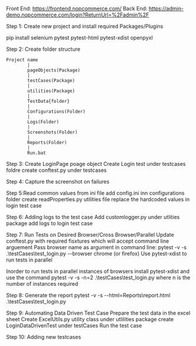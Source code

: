 Front End: https://frontend.nopcommerce.com/
Back End: https://admin-demo.nopcommerce.com/login?ReturnUrl=%2Fadmin%2F

Step 1: Create new project and install required Packages/Plugins

pip install selenium pytest pytest-html pytest-xdist openpyxl

Step 2: Create folder structure

    Project name
            |
            pageObjects(Package)
            |
            testCases(Package)
            |
            utilities(Package)
            |
            TestData{folder}
            |
            Configurations(Folder)
            |
            Logs(Folder)
            |
            Screenshots(Folder)
            |
            Reports(Folder)
            |
            Run.bat
Step 3:
    Create LoginPage poage object
    Create Login test under testcases foldre
    create conftest.py under testcases

Step 4: 
    Capture the screenshot on failures

Step 5:Read common values from ini file
    add config.ini inn configurations folder
    create readProperties.py utilities file 
    replace the hardcoded values in login test case

Step 6: Adding logs to the test case
    Add customlogger.py under utlities package
    add logs to login test case

Step 7: Run Tests on Desired Browser/Cross Browser/Parallel
    Update conftest.py with required fisxtures which will accept command line arguement
    Pass browser name as argument in command line: pytest -v -s .\testCases\test_login.py --browser chrome (or firefox)
    Use pytest-xdist to run tests in parallel

Inorder to run tests in parallel instances of browsers install pytest-xdist and use the command
pytest -v -s -n=2 .\testCases\test_login.py
where n is the number of instances required
    
Step 8: Generate the report
    pytest -v -s --html=Reports\report.html .\testCases\test_login.py

Step 9: Automating Data Driven Test Case
    Prepare the test data in the excel sheet
    Create ExcelUtils.py utility class under utlilities package
    create LoginDataDrivenTest under testCases
    Run the test case

Step 10: Adding new testcases

